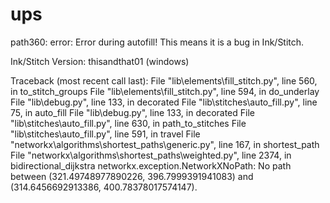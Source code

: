 # ups
path360: error: Error during autofill! This means it is a bug in Ink/Stitch.

Ink/Stitch Version: thisandthat01 (windows)

Traceback (most recent call last):
  File "lib\elements\fill_stitch.py", line 560, in to_stitch_groups
  File "lib\elements\fill_stitch.py", line 594, in do_underlay
  File "lib\debug.py", line 133, in decorated
  File "lib\stitches\auto_fill.py", line 75, in auto_fill
  File "lib\debug.py", line 133, in decorated
  File "lib\stitches\auto_fill.py", line 630, in path_to_stitches
  File "lib\stitches\auto_fill.py", line 591, in travel
  File "networkx\algorithms\shortest_paths\generic.py", line 167, in shortest_path
  File "networkx\algorithms\shortest_paths\weighted.py", line 2374, in bidirectional_dijkstra
networkx.exception.NetworkXNoPath: No path between (321.49748977890226, 396.7999391941083) and (314.6456692913386, 400.78378017574147).
